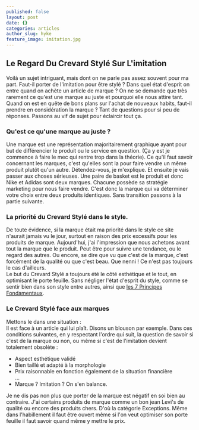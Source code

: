 ```yaml
---
published: false
layout: post
date: {}
categories: articles
author_slug: hyke
feature_image: imitation.jpg
---
```

## Le Regard Du Crevard Stylé Sur L'imitation

Voilà un sujet intriguant, mais dont on ne parle pas assez souvent pour ma part. Faut-il porter de l'imitation pour être stylé ? Dans quel état d'esprit on entre quand on achète un article de marque ? On ne se demande que très rarement ce qu'est une marque au juste et pourquoi elle nous attire tant. Quand on est en quête de bons plans sur l'achat de nouveaux habits, faut-il prendre en considération la marque ? Tant de questions pour si peu de réponses. Passons au vif de sujet pour éclaircir tout ça.

### Qu'est ce qu'une marque au juste ?

Une marque est une représentation majoritairement graphique ayant pour but de différencier le produit ou le service en question. (Ça y est je commence à faire le mec qui rentre trop dans la théorie).
Ce qu'il faut savoir concernant les marques, c'est qu'elles sont la pour faire vendre un même produit plutôt qu'un autre. Détendez-vous, je m'explique. Et ensuite je vais passer aux choses sérieuses. Une paire de basket est le produit et donc Nike et Adidas sont deux marques. Chacune possède sa stratégie marketing pour nous faire vendre. C'est donc la marque qui va déterminer votre choix entre deux produits identiques. Sans transition passons à la partie suivante.

### La priorité du Crevard Stylé dans le style.

De toute évidence, si la marque était ma priorité dans le style ce site n'aurait jamais vu le jour, surtout en raison des prix excessifs pour les produits de marque. Aujourd'hui, j'ai l'impression que nous achetons avant tout la marque que le produit. Peut être pour suivre une tendance, ou le regard des autres. Ou encore, se dire que vu que c'est de la marque, c'est forcément de la qualité ou que c'est beau. Que nenni ! Ce n'est pas toujours le cas d'ailleurs.  
Le but du Crevard Stylé a toujours été le côté esthétique et le tout, en optimisant le porte feuille. Sans négliger l'état d'esprit du style, comme se sentir bien dans son style entre autres, ainsi que [les 7 Principes Fondamentaux](http://www.crevardstyle.com/Les-7-Principes-Fondamentaux-Du-Crevard-Stylé).

### Le Crevard Stylé face aux marques

Mettons le dans une situation :  
Il est face à un article qui lui plaît. Disons un blouson par exemple. Dans ces conditions suivantes, en y respectant l'ordre qui suit, la question de savoir si c'est de la marque ou non, ou même si c'est de l'imitation devient totalement obsolète :   
* Aspect esthétique validé  
* Bien taillé et adapté à la morphologie  
* Prix raisonnable en fonction également de la situation financière  
...
* Marque ? Imitation ? On s'en balance.  

Je ne dis pas non plus que porter de la marque est négatif en soi bien au contraire. J'ai certains produits de marque comme un bon jean Levi's de qualité ou encore des produits chers. D'où la catégorie Exceptions. Même dans l'habillement il faut être ouvert même si l'on veut optimiser son porte feuille il faut savoir quand même y mettre le prix.
